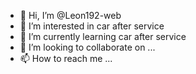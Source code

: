 - 👋 Hi, I’m @Leon192-web
- 👀 I’m interested in car after service
- 🌱 I’m currently learning car after service
- 💞️ I’m looking to collaborate on ...
- 📫 How to reach me ...

<!---
Leon192-web/Leon192-web is a ✨ special ✨ repository because its `README.md` (this file) appears on your GitHub profile.
You can click the Preview link to take a look at your changes.
--->
